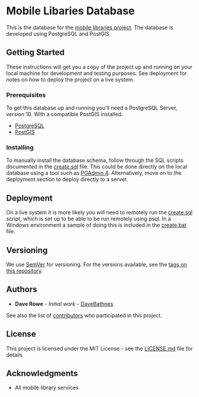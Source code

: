 # Mobile Libaries Database

This is the database for the [mobile libraries project](https://blog.librarydata.uk/mobile-library-data-project). The database is developed using PostgreSQL and PostGIS.

## Getting Started

These instructions will get you a copy of the project up and running on your local machine for development and testing purposes. See deployment for notes on how to deploy the project on a live system.

### Prerequisites

To get this database up and running you'll need a PostgreSQL Server, version 10. With a compatible PostGIS installed.

- [PostgreSQL](https://www.postgresql.org/)
- [PostGIS](https://postgis.net/)

### Installing

To manually install the database schema, follow through the SQL scripts documented in the [create.sql](create.sql) file. This could be done directly on the local database using a tool such as [PGAdmin 4](https://www.pgadmin.org/download/). Alternatively, move on to the deployment section to deploy directly to a server.

## Deployment

On a live system it is more likely you will need to remotely run the [create.sql](create.sql) script, which is set up to be able to be run remotely using psql. In a Windows environment a sample of doing this is included in the [create.bat](create.bat) file.

## Versioning

We use [SemVer](http://semver.org/) for versioning. For the versions available, see the [tags on this repository](https://github.com/librarieshacked/mobilelibraries-database/tags).

## Authors

* **Dave Rowe** - *Initial work* - [DaveBathnes](https://github.com/DaveBathnes)

See also the list of [contributors](https://github.com/librarieshacked/mobilelibraries-database/contributors) who participated in this project.

## License

This project is licensed under the MIT License - see the [LICENSE.md](LICENSE.md) file for details

## Acknowledgments

* All mobile library services

